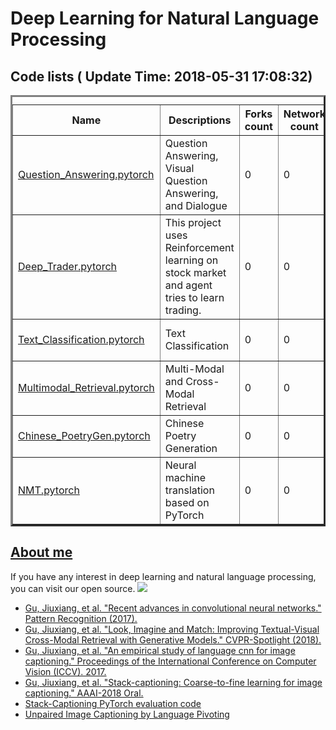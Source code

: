 
# Deep Learning for Natural Language Processing</br>

## Code lists ( Update Time: 2018-05-31 17:08:32)</br>
<table border=3 style=width:100%><caption><em><center></center></em></caption><th>Name</th><th>Descriptions</th><th>Forks count</th><th>Network count</th><th>Created Time</th><th>Pushed Time</th><th>Updated Time</th> 


<tr><td><a href=https://github.com/gujiuxiang/Question_Answering.pytorch.git>Question_Answering.pytorch</a></td><td>Question Answering, Visual Question Answering, and Dialogue</td><td>0</td><td>0</td><td>2018-05-31 07:47:53</td><td>2018-05-31 07:48:40</td><td>2018-05-31 08:57:36</td></tr>
<tr><td><a href=https://github.com/gujiuxiang/Deep_Trader.pytorch.git>Deep_Trader.pytorch</a></td><td> This project uses Reinforcement learning on stock market and agent tries to learn trading.</td><td>0</td><td>0</td><td>2018-05-31 07:44:59</td><td>2018-05-31 07:46:00</td><td>2018-05-31 08:58:07</td></tr>
<tr><td><a href=https://github.com/gujiuxiang/Text_Classification.pytorch.git>Text_Classification.pytorch</a></td><td>Text Classification</td><td>0</td><td>0</td><td>2018-05-31 07:37:32</td><td>2018-05-31 07:39:53</td><td>2018-05-31 08:58:31</td></tr>
<tr><td><a href=https://github.com/gujiuxiang/Multimodal_Retrieval.pytorch.git>Multimodal_Retrieval.pytorch</a></td><td>Multi-Modal and Cross-Modal Retrieval</td><td>0</td><td>0</td><td>2018-05-31 07:34:08</td><td>2018-05-31 07:35:37</td><td>2018-05-31 08:59:02</td></tr>
<tr><td><a href=https://github.com/gujiuxiang/Chinese_PoetryGen.pytorch.git>Chinese_PoetryGen.pytorch</a></td><td>Chinese Poetry Generation</td><td>0</td><td>0</td><td>2018-05-31 07:29:24</td><td>2018-05-31 07:32:30</td><td>2018-05-31 08:59:18</td></tr>
<tr><td><a href=https://github.com/gujiuxiang/NMT.pytorch.git>NMT.pytorch</a></td><td>Neural machine translation based on PyTorch</td><td>0</td><td>0</td><td>2018-05-31 05:19:55</td><td>2018-05-31 06:09:30</td><td>2018-05-31 07:12:24</td></tr>
</table>



## [About me](jxgu.cc)


If you have any interest in deep learning and natural language processing, you can visit our open source.
![](http://static.mooc.ai/files/course/2018/01-26/1126499ce223574244.jpg)


- [Gu, Jiuxiang, et al. "Recent advances in convolutional neural networks." Pattern Recognition (2017).](https://arxiv.org/pdf/1512.07108)
- [Gu, Jiuxiang, et al. "Look, Imagine and Match: Improving Textual-Visual Cross-Modal Retrieval with Generative Models." CVPR-Spotlight (2018).](https://arxiv.org/pdf/1711.06420)
- [Gu, Jiuxiang, et al. "An empirical study of language cnn for image captioning." Proceedings of the International Conference on Computer Vision (ICCV). 2017.](http://openaccess.thecvf.com/content_ICCV_2017/papers/Gu_An_Empirical_Study_ICCV_2017_paper.pdf)
- [Gu, Jiuxiang, et al. "Stack-captioning: Coarse-to-fine learning for image captioning." AAAI-2018 Oral.](https://arxiv.org/pdf/1709.03376)
- [Stack-Captioning PyTorch evaluation code](https://github.com/gujiuxiang/Stack-Captioning)
- [Unpaired Image Captioning by Language Pivoting](https://arxiv.org/abs/1803.05526)